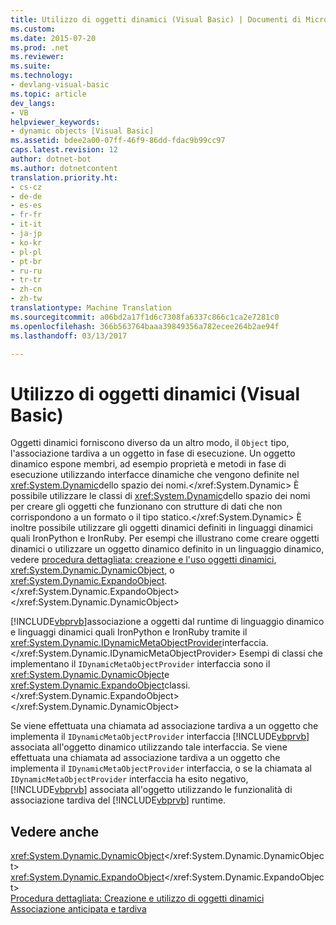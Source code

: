 ```yaml
---
title: Utilizzo di oggetti dinamici (Visual Basic) | Documenti di Microsoft
ms.custom: 
ms.date: 2015-07-20
ms.prod: .net
ms.reviewer: 
ms.suite: 
ms.technology:
- devlang-visual-basic
ms.topic: article
dev_langs:
- VB
helpviewer_keywords:
- dynamic objects [Visual Basic]
ms.assetid: bdee2a00-07ff-46f9-86dd-fdac9b99cc97
caps.latest.revision: 12
author: dotnet-bot
ms.author: dotnetcontent
translation.priority.ht:
- cs-cz
- de-de
- es-es
- fr-fr
- it-it
- ja-jp
- ko-kr
- pl-pl
- pt-br
- ru-ru
- tr-tr
- zh-cn
- zh-tw
translationtype: Machine Translation
ms.sourcegitcommit: a06bd2a17f1d6c7308fa6337c866c1ca2e7281c0
ms.openlocfilehash: 366b563764baaa39849356a782ecee264b2ae94f
ms.lasthandoff: 03/13/2017

---
```

# <a name="working-with-dynamic-objects-visual-basic"></a>Utilizzo di oggetti dinamici (Visual Basic)
Oggetti dinamici forniscono diverso da un altro modo, il `Object` tipo, l'associazione tardiva a un oggetto in fase di esecuzione. Un oggetto dinamico espone membri, ad esempio proprietà e metodi in fase di esecuzione utilizzando interfacce dinamiche che vengono definite nel <xref:System.Dynamic>dello spazio dei nomi.</xref:System.Dynamic> È possibile utilizzare le classi di <xref:System.Dynamic>dello spazio dei nomi per creare gli oggetti che funzionano con strutture di dati che non corrispondono a un formato o il tipo statico.</xref:System.Dynamic> È inoltre possibile utilizzare gli oggetti dinamici definiti in linguaggi dinamici quali IronPython e IronRuby. Per esempi che illustrano come creare oggetti dinamici o utilizzare un oggetto dinamico definito in un linguaggio dinamico, vedere [procedura dettagliata: creazione e l'uso oggetti dinamici](../../../../csharp/programming-guide/types/walkthrough-creating-and-using-dynamic-objects.md), <xref:System.Dynamic.DynamicObject>, o <xref:System.Dynamic.ExpandoObject>.</xref:System.Dynamic.ExpandoObject> </xref:System.Dynamic.DynamicObject>  
  
 [!INCLUDE[vbprvb](../../../../csharp/programming-guide/concepts/linq/includes/vbprvb_md.md)]associazione a oggetti dal runtime di linguaggio dinamico e linguaggi dinamici quali IronPython e IronRuby tramite il <xref:System.Dynamic.IDynamicMetaObjectProvider>interfaccia.</xref:System.Dynamic.IDynamicMetaObjectProvider> Esempi di classi che implementano il `IDynamicMetaObjectProvider` interfaccia sono il <xref:System.Dynamic.DynamicObject>e <xref:System.Dynamic.ExpandoObject>classi.</xref:System.Dynamic.ExpandoObject> </xref:System.Dynamic.DynamicObject>  
  
 Se viene effettuata una chiamata ad associazione tardiva a un oggetto che implementa il `IDynamicMetaObjectProvider` interfaccia [!INCLUDE[vbprvb](../../../../csharp/programming-guide/concepts/linq/includes/vbprvb_md.md)] associata all'oggetto dinamico utilizzando tale interfaccia. Se viene effettuata una chiamata ad associazione tardiva a un oggetto che implementa il `IDynamicMetaObjectProvider` interfaccia, o se la chiamata al `IDynamicMetaObjectProvider` interfaccia ha esito negativo, [!INCLUDE[vbprvb](../../../../csharp/programming-guide/concepts/linq/includes/vbprvb_md.md)] associata all'oggetto utilizzando le funzionalità di associazione tardiva del [!INCLUDE[vbprvb](../../../../csharp/programming-guide/concepts/linq/includes/vbprvb_md.md)] runtime.  
  
## <a name="see-also"></a>Vedere anche  
 <xref:System.Dynamic.DynamicObject></xref:System.Dynamic.DynamicObject>   
 <xref:System.Dynamic.ExpandoObject></xref:System.Dynamic.ExpandoObject>   
 [Procedura dettagliata: Creazione e utilizzo di oggetti dinamici](../../../../csharp/programming-guide/types/walkthrough-creating-and-using-dynamic-objects.md)   
 [Associazione anticipata e tardiva](../../../../visual-basic/programming-guide/language-features/early-late-binding/index.md)
